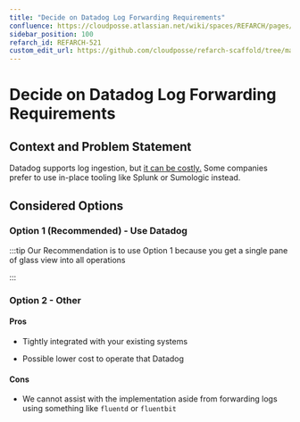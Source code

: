 ```yaml
---
title: "Decide on Datadog Log Forwarding Requirements"
confluence: https://cloudposse.atlassian.net/wiki/spaces/REFARCH/pages/1278738446/REFARCH-521+-+Decide+on+Datadog+Log+Forwarding+Requirements
sidebar_position: 100
refarch_id: REFARCH-521
custom_edit_url: https://github.com/cloudposse/refarch-scaffold/tree/main/docs/docs/fundamentals/design-decisions/decide-on-datadog-log-forwarding-requirements.md
---
```


# Decide on Datadog Log Forwarding Requirements

## Context and Problem Statement
Datadog supports log ingestion, but [it can be costly.](https://www.datadoghq.com/pricing/?product=log-management#log-management) Some companies prefer to use in-place tooling like Splunk or Sumologic instead.

## Considered Options

### Option 1  (Recommended) - Use Datadog

:::tip
Our Recommendation is to use Option 1 because you get a single pane of glass view into all operations

:::

### Option 2 - Other

#### Pros

- Tightly integrated with your existing systems

- Possible lower cost to operate that Datadog

#### Cons

- We cannot assist with the implementation aside from forwarding logs using something like `fluentd` or `fluentbit`


